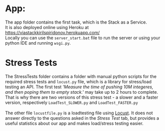 # App:
The app folder contains the first task, which is the Stack as a Service.  <br />
It is also deployed online using Heroku at https://viastackkirilspiridonov.herokuapp.com/ <br />
Locally you can use the `server_start.bat` file to run the server or using your python IDE and running `wsgi.py`.

# Stress Tests
The StressTests folder contains a folder with manual python scripts for the required stress tests and `locust.py` file,
which is a library for stress/load testing an API. The first test *'Measure the time of pushing 10M integeres, and then poping them to empty stack.'*
may take up to 2 hours to complete. That is why there are two versions of this stress test - a slower and a faster version, respectively `LoadTest_SLOWER.py`
and `LoadTest_FASTER.py` <br /><br />
The other file `locustfile.py` is a loadtesting file using  [Locust](https://docs.locust.io/en/stable/what-is-locust.html). It does not answer directly to the questions asked in the *Stress Test* tab,
but provides a useful statistics about our app and makes load/stress testing easier.


